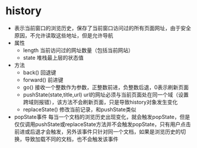 # history
- 表示当前窗口的浏览历史，保存了当前窗口访问过的所有页面网址，由于安全原因，不允许读取这些地址，但是允许导航
- 属性
  - length  当前访问过的网址数量（包括当前网站）
  - state   堆栈最上层的状态值
- 方法
  - back()  回退键
  - forward()   前进键
  - go()    接收一个整数作为参数，正整数前进，负整数后退，0表示刷新页面
  - pushState(state,title,url)  url的网址必须与当前页面处在同一个域（设置跨域则报错），该方法不会刷新页面，只是导致history对象发生变化 
  - replaceState()  修改当前记录，和pushState类似
- popState事件  每当一个文档的浏览历史出现变化，就会触发popState，但是仅仅调用pushState或replaceState方法并不会触发popState，只有用户点击前进或后退才会触发，另外该事件只针对同一个文档，如果是浏览历史的切换，导致加载不同的文档，也不会触发该事件